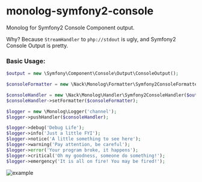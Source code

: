 monolog-symfony2-console
========================

Monolog for Symfony2 Console Component output.

Why? Because `StreamHandler` to `php://stdout` is ugly, and Symfony2 Console Output is pretty.

### Basic Usage:

```php
$output = new \Symfony\Component\Console\Output\ConsoleOutput();

$consoleFormatter = new \Nack\Monolog\Formatter\Symfony2ConsoleFormatter();

$consoleHandler = new \Nack\Monolog\Handler\Symfony2ConsoleHandler($output);
$consoleHandler->setFormatter($consoleFormatter);

$logger = new \Monolog\Logger('channel');
$logger->pushHandler($consoleHandler);

$logger->debug('Debug Life');
$logger->info('Just a little FYI');
$logger->notice('A little something to see here');
$logger->warning('Pay attention, be careful');
$logger->error('Your program broke, it happens');
$logger->critical('Oh my goodness, someone do something!');
$logger->emergency('It is all on fire! You may be fired!');
```

![example](https://cloud.githubusercontent.com/assets/365247/3337030/55beb6e2-f842-11e3-85c2-b90a5d2fbf13.gif)
